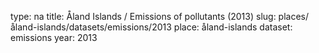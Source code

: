 type: na
title: Åland Islands / Emissions of pollutants (2013)
slug: places/åland-islands/datasets/emissions/2013
place: åland-islands
dataset: emissions
year: 2013
